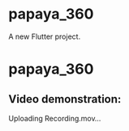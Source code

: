 # papaya_360

A new Flutter project.
# papaya_360

## Video demonstration:

Uploading Recording.mov…

